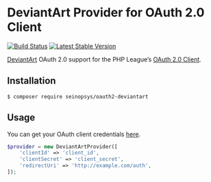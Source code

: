 # DeviantArt Provider for OAuth 2.0 Client
[![Build Status](https://travis-ci.org/seinopsys/oauth2-deviantart.svg?branch=master)](https://travis-ci.org/seinopsys/oauth2-deviantart)
[![Latest Stable Version](https://poser.pugx.org/seinopsys/oauth2-deviantart/v/stable.png)](https://packagist.org/packages/seinopsys/oauth2-deviantart)

[DeviantArt](https://deviantart.com/) OAuth 2.0 support for the PHP League’s [OAuth 2.0 Client](https://github.com/thephpleague/oauth2-client).

## Installation

```
$ composer require seinopsys/oauth2-deviantart
```

## Usage

You can get your OAuth client credentials [here](https://www.deviantart.com/developers/apps).

```php
$provider = new DeviantArtProvider([
	'clientId' => 'client_id',
	'clientSecret' => 'client_secret',
	'redirectUri' => 'http://example.com/auth',
]);
```
